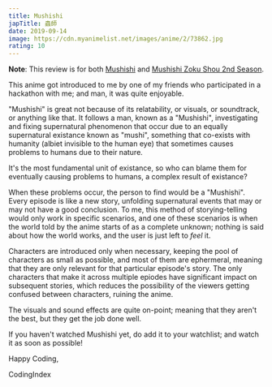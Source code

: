 ```yaml
---
title: Mushishi
japTitle: 蟲師
date: 2019-09-14
image: https://cdn.myanimelist.net/images/anime/2/73862.jpg
rating: 10
---
```


**Note**: This review is for both [Mushishi](https://myanimelist.net/anime/457/Mushishi) and [Mushishi Zoku Shou 2nd Season](https://myanimelist.net/anime/24701/Mushishi_Zoku_Shou_2nd_Season).

This anime got introduced to me by one of my friends who participated in a hackathon with me; and man, it was quite enjoyable.

"Mushishi" is great not because of its relatability, or visuals, or soundtrack, or anything like that. It follows a man, known as a "Mushishi", investigating and fixing supernatural phenomenon that occur due to an equally supernatural existance known as "mushi", something that co-exists with humanity (albiet invisible to the human eye) that sometimes causes problems to humans due to their nature.

It's the most fundamental unit of existance, so who can blame them for eventually causing problems to humans, a complex result of existance?

When these problems occur, the person to find would be a "Mushishi". Every episode is like a new story, unfolding supernatural events that may or may not have a good conclusion. To me, this method of storying-telling would only work in specific scenarios, and one of these scenarios is when the world told by the anime starts of as a complete unknown; nothing is said about how the world works, and the user is just left to _feel_ it.

Characters are introduced only when necessary, keeping the pool of characters as small as possible, and most of them are ephermeral, meaning that they are only relevant for that particular episode's story. The only characters that make it across multiple epiodes have significant impact on subsequent stories, which reduces the possibility of the viewers getting confused between characters, ruining the anime.

The visuals and sound effects are quite on-point; meaning that they aren't the best, but they get the job done well.

If you haven't watched Mushishi yet, do add it to your watchlist; and watch it as soon as possible!

Happy Coding,

CodingIndex
